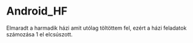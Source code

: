 # Android_HF
Elmaradt a harmadik házi amit utólag töltöttem fel, ezért a házi feladatok számozása 1 el elcsúszott.
